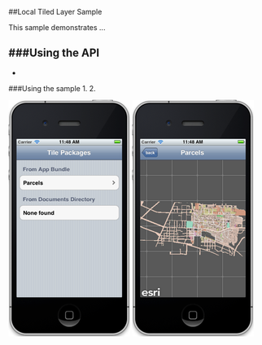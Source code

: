 ##Local Tiled Layer Sample 

This sample demonstrates ...

###Using the API
- 
-

###Using the sample
1. 
2. 

![](image.png)
![](image2.png)




